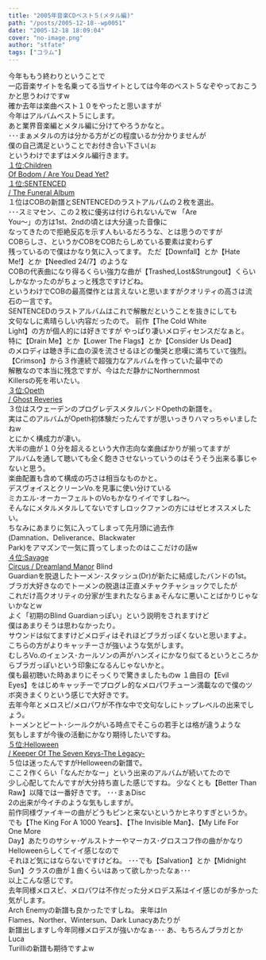 ```yaml
---
title: "2005年音楽CDベスト５(メタル編)"
path: "/posts/2005-12-18--wp0051"
date: "2005-12-18 18:09:04"
cover: "no-image.png"
author: "stfate"
tags: ["コラム"]
---
```


<style type="text/css">
<!--
p {white-space: pre-wrap};
-->
</style>

今年ももう終わりということで
一応音楽サイトを名乗ってる当サイトとしては今年のベスト５なぞやっておこうかと思うわけですw
確か去年は楽曲ベスト１０をやったと思いますが
今年はアルバムベスト５にします。
あと業界音楽編とメタル編に分けてやろうかなと。
･･･まぁメタルの方は分かる方がどの程度いるか分かりませんが
僕の自己満足ということでお付き合い下さい(ぉ
というわけでまずはメタル編行きます。
<a class="topics" target="_blank" href="http://www.amazon.co.jp/exec/obidos/redirect?link_code=as2&path=ASIN/B000AA7ECW&tag=invisibleair-22&camp=247&creative=1211">１位:Children Of Bodom / Are You Dead Yet?</a>
<a class="topics" target="_blank" href="http://www.amazon.co.jp/exec/obidos/redirect?link_code=as2&path=ASIN/B0009UV7XU&tag=invisibleair-22&camp=247&creative=1211">１位:SENTENCED / The Funeral Album</a>
１位はCOBの新譜とSENTENCEDのラストアルバムの２枚を選出。
･･･スミマセン、この２枚に優劣は付けられないんでw
「Are You〜」の方は1st、2ndの頃とは大分違った音像に
なってきたので拒絶反応を示す人もいるだろうな、とは思うのですが
COBらしさ、というかCOBをCOBたらしめている要素は変わらず
残っているので僕はかなり気に入ってます。
ただ【Downfall】とか【Hate Me!】とか【Needled 24/7】のような
COBの代表曲になり得るくらい強力な曲が【Trashed,Lost&Strungout】くらいしかなかったのがちょっと残念ですけどね。
というわけでCOBの最高傑作とは言えないと思いますがクオリティの高さは流石の一言です。
SENTENCEDのラストアルバムはこれで解散だということを抜きにしても
文句なしに素晴らしい内容だったので。
前作【The Cold White Light】の方が個人的には好きですが
やっぱり凄いメロディセンスだなぁと。
特に【Drain Me】とか【Lower The Flags】とか【Consider Us Dead】
のメロディは聴き手に血の涙を流させるほどの慟哭と悲嘆に満ちていて強烈。
【Crimson】から３作連続で超強力なアルバムを作っていた最中での
解散なので本当に残念ですが、今はただ静かにNorthernmost Killersの死を弔いたい。
<a class="topics" target="_blank" href="http://www.amazon.co.jp/exec/obidos/redirect?link_code=as2&path=ASIN/B000AA7D8C&tag=invisibleair-22&camp=247&creative=1211">３位:Opeth / Ghost Reveries</a>
３位はスウェーデンのプログレデスメタルバンドOpethの新譜を。
実はこのアルバムがOpeth初体験だったんですが思いっきりハマっちゃいましたねw
とにかく構成力が凄い。
大半の曲が１０分を超えるという大作志向な楽曲ばかりが揃ってますが
アルバムを通して聴いても全く飽きさせないっていうのはそうそう出来る事じゃないと思う。
楽曲配置も含めて構成の巧さは相当なものかと。
デスヴォイスとクリーンVo.を見事に使い分けている
ミカエル･オーカーフェルトのVoもかなりイイですしね〜。
そんなにメタルメタルしてないですしロックファンの方にはゼヒオススメしたい。
ちなみにあまりに気に入ってしまって先月頭に過去作
(Damnation、Deliverance、Blackwater Park)をアマズンで一気に買ってしまったのはここだけの話w
<a class="topics" target="_blank" href="http://www.amazon.co.jp/exec/obidos/redirect?link_code=as2&path=ASIN/B000AMZ0JE&tag=invisibleair-22&camp=247&creative=1211">４位:Savage Circus / Dreamland Manor</a>
Blind Guardianを脱退したトーメン･スタッシュ(Dr)が新たに結成したバンドの1st。
ブラガ大好きなのでトーメンの脱退は正直メチャクチャショックでしたが
これだけ高クオリティの分家が生まれたならまぁそんなに悪いことばかりじゃないかなとw
よく「初期のBlind Guardianっぽい」という説明をされますけど
僕はあまりそうは思わなかったり。
サウンドは似てますけどメロディはそれほどブラガっぽくないと思いますよ。
こちらの方がよりキャッチーさが強いような気がします。
むしろVo.のイェンス･カールソンの声がハンズィにかなり似てるというところからブラガっぽいという印象になるんじゃないかと。
僕も最初聴いた時あまりにそっくりで驚きましたものw
１曲目の【Evil Eyes】をはじめキャッチーでプログレ的なメロパワチューン満載なので僕のツボ突きまくりという感じで大好きです。
去年今年とメロスピ/メロパワが不作な中で文句なしにトップレベルの出来でしょう。
トーメンとピート･シールクがいる時点でそこらの若手とは格が違うような
気もしますが今後の活動にかなり期待したいですね。
<a class="topics" target="_blank" href="http://www.amazon.co.jp/exec/obidos/redirect?link_code=as2&path=ASIN/B000B7I3V0&tag=invisibleair-22&camp=247&creative=1211">５位:Helloween / Keeper Of The Seven Keys-The Legacy-</a>
５位は迷ったんですがHelloweenの新譜で。
ここ２作くらい「なんだかなー」という出来のアルバムが続いてたので
少し心配してたんですが大分持ち直した感じですね。
少なくとも【Better Than Raw】以降では一番好きです。
･･･まぁDisc 2の出来が今イチのような気もしますが。
前作同様ヴァイキーの曲がどうもピンと来ないというかヒネりすぎというか。
でも【The King For A 1000 Years】、【The Invisible Man】、【My Life For One More Day】あたりのサシャ･ゲルストナーやマーカス･グロスコフ作の曲がかなりHelloweenらしくてイイ感じなので
それほど気にはならないですけどね。
･･･でも【Salvation】とか【Midnight Sun】クラスの曲が１曲くらいはあって欲しかったなぁ･･･
以上こんな感じです。
去年同様メロスピ、メロパワは不作だった分メロデス系はイイ感じのが多かった気がします。
Arch Enemyの新譜も良かったですしね。
来年はIn Flames、Norther、Wintersun、Dark Lunacyあたりが
新譜出しますし今年同様メロデスが強いかなぁ･･･
あ、もちろんブラガとかLuca Turilliの新譜も期待ですよw
